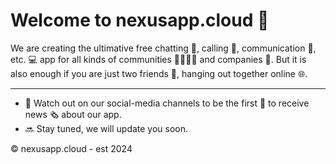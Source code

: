 # Welcome to nexusapp.cloud 👋

We are creating the ultimative free chatting 📝, calling 📱, communication 💬, etc. 💻 app for all kinds of communities 👨‍👩‍👧‍👦 and companies 💼. But it is also enough if you are just two friends 💏, hanging out together online 🌐.

---
- 📱 Watch out on our social-media channels to be the first 🥇 to receive news 🗞️ about our app.
- 🔜 Stay tuned, we will update you soon.

© nexusapp.cloud - est 2024
